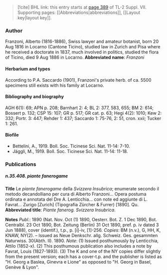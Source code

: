 > [!cite] BHL link: this entry starts at [page 389](https://www.biodiversitylibrary.org/page/33259893) of TL-2 Suppl. VII.
> Supporting pages: [[Abbreviations|abbreviations]], [[Layout key|layout key]].

### Author

Franzoni, Alberto (1816-1886), Swiss lawyer and amateur botanist, born 20 Aug 1816 in Locarno (Cantone Ticino), studied law in Zurich and Pisa where he received a doctorate in 1837, much involved in politics, studied the flora of Ticino, died 9 Aug 1886 in Locarno. 
**Abbreviated name**: *Franzoni*

#### Herbarium and types

According to P.A. Saccardo (1901), Franzoni's private herb. of ca. 5500 specimens still exists with his family at Locarno.

#### Bibliography and biography

AGH 6(1): 69; APN p. 208; Barnhart 2: 4; BL 2: 377, 583, 655; BM 2: 614; Bossert p. 132; CSP 15: 107; GR p. 517; GR cat. p. 63; Hegi 4(2): 1010; Kew 2: 332; Portr. 3: 447; Rehder 1: 437; Saccardo 1: 75-76, 2: 51, cron. xxii; Tucker 1: 261.

#### Biofile

- Bettelini, A., 1919. Boll. Soc. Ticinese Sci. Nat. 11-14: 7-10.
- Jäggli, M., 1919. Boll. Soc. Ticinese Sci. Nat. 11-14: 11-18.

### Publications

##### n.35.408. piante fanerogame

**Title**
Le *piante fanerogame* della *Svizzera Insubrica*; enumerate secondo il metodo decandolliano per cura di Alberto Franzoni... Opera postuma ordinata e annotata del Dre A. Lenticchia... con note ed aggiunte di L. Favrat... Zurigo \[Zurich\] (Tipografia Zürcher & Furrer) \[1890\]. Qu.
**Abbreviated title**: *Piante fanerog. Svizzera Insubrica*.

**Notes**
*Publ*.: 1890 (Nat. Nov. Oct (1) 1890, Oesterr. Bot. Z. 1 Dec 1890, Bot. Centralbl. 23 Oct 1890, Bot. Zeitung (Berlin) 31 Oct 1890, pref. p. iv dated 3 Jun 1888), cover (identif.), t.p., p. \[i\]-iv, \[1\]-256. *Copies*: BM (n.v.), G, HH, K, KNAW, NY(2). – Issued as Neue Denkschr. allg. Schweiz. Ges. gesammten Naturwiss. 30(Abth. II). 1890.
*Note*: (1) Issued posthumously by Lenticchia, Attilo (1852-x). (2) This posthumous publication also includes a note by Favrat, Louis (1827-1893). (3) The K and one of the NY copies differ slightly from the present version; each has a cover-t.p. and the publisher is listed as "H. Georg a Baslea, Ginevra e Lione" as opposed to "H. Georg in Basel, Genève & Lyon".

